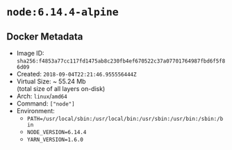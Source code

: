 # `node:6.14.4-alpine`

## Docker Metadata

- Image ID: `sha256:f4853a77cc117fd1475ab8c230fb4ef670522c37a07701764987fbd6f5f86d09`
- Created: `2018-09-04T22:21:46.955556444Z`
- Virtual Size: ~ 55.24 Mb  
  (total size of all layers on-disk)
- Arch: `linux`/`amd64`
- Command: `["node"]`
- Environment:
  - `PATH=/usr/local/sbin:/usr/local/bin:/usr/sbin:/usr/bin:/sbin:/bin`
  - `NODE_VERSION=6.14.4`
  - `YARN_VERSION=1.6.0`
